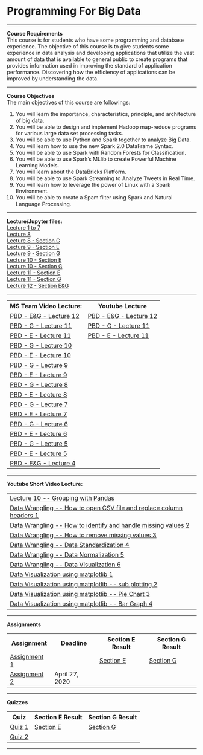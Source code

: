 <h1> Programming For Big Data </h1><hr>
<b>Course Requirements</b><br>
This course is for students who have some programming and database experience. The objective of this course is to give students some experience in data analysis and developing applications that utilize the vast amount of data that is available to general public to create programs that provides information used in improving the standard of application performance. Discovering how the efficiency of applications can be improved by understanding the data.<br>
<hr>
<b>Course Objectives	</b><br>
The main objectives of this course are followings:
<ol>
  <li> You will learn the importance, characteristics, principle, and architecture of big data.
  <li> You will be able to design and implement Hadoop map-reduce programs for various large data set processing tasks.
  <li> You will be able to use Python and Spark together to analyze Big Data. 
  <li> You will learn how to use the new Spark 2.0 DataFrame Syntax. 
  <li> You will be able to use Spark with Random Forests for Classification.
  <li> You will be able to use Spark’s MLlib to create Powerful Machine Learning Models.
  <li> You will learn about the DataBricks Platform.
  <li> You will be able to use Spark Streaming to Analyze Tweets in Real Time.
  <li> You will learn how to leverage the power of Linux with a Spark Environment.
  <li> You will be able to create a Spam filter using Spark and Natural Language Processing.
 </ol>
 <hr>
 <b>Lecture/Jupyter files:	</b><br>
<a href="https://github.com/SaeedIqbal/Programming-For-Big-Data/blob/master/Untitled2.ipynb">Lecture 1 to 7</a><br>
<a href="https://github.com/SaeedIqbal/Programming-For-Big-Data/blob/master/Lecture8.ipynb">Lecture 8</a><br>
<a href="https://github.com/SaeedIqbal/Programming-For-Big-Data/blob/master/Lecture8G.ipynb">Lecture 8 - Section G</a><br>
<a href="https://github.com/SaeedIqbal/Programming-For-Big-Data/blob/master/Lecture%209%20-%20E.ipynb">Lecture 9 - Section E</a><br>
<a href="https://github.com/SaeedIqbal/Programming-For-Big-Data/blob/master/Lecture%209%20-%20G.ipynb">Lecture 9 - Section G</a><br>
<a href="https://github.com/SaeedIqbal/Programming-For-Big-Data/blob/master/Lecture%2010%20-%20E.ipynb">Lecture 10 - Section E</a><br>
<a href="https://github.com/SaeedIqbal/Programming-For-Big-Data/blob/master/Lecture%2010%20-%20G.ipynb">Lecture 10 - Section G</a><br>
<a href="https://github.com/SaeedIqbal/Programming-For-Big-Data/blob/master/DataWranglingwithPre-processingSectionE.ipynb">Lecture 11 - Section E</a><br>
<a href="https://github.com/SaeedIqbal/Programming-For-Big-Data/blob/master/DataWranglingwithPre-processingSectionG.ipynb">Lecture 11 - Section G</a><br>
<a href="https://github.com/SaeedIqbal/Programming-For-Big-Data/blob/master/DataStandardization-PBDSection-E%26G-Lect12.ipynb">Lecture 12 - Section E&G</a><br>
<hr>
<table><tr><th>MS Team Video Lecture:</th> <th>Youtube Lecture</th> </tr>
<tr><td><a href="https://web.microsoftstream.com/video/399862d4-bcd2-483e-ba23-92d0ccb1eb17">PBD - E&G - Lecture 12</a></td> <td><a href="https://youtu.be/UEjBiFo3RpQ">PBD - E&G - Lecture 12</a></td></tr>
<tr><td><a href="https://web.microsoftstream.com/video/b7d41971-c9ff-48ac-821f-56e250ba6b1b">PBD - G - Lecture 11</a></td> <td><a href="https://youtu.be/hDn5VH8QVjg">PBD - G - Lecture 11</a></td></tr>
<tr><td><a href="https://web.microsoftstream.com/video/92f40d42-19cb-4d1f-8d80-cc0efb46a5a9">PBD - E - Lecture 11</a></td> <td><a href="https://youtu.be/5c75AAgmBT4">PBD - E - Lecture 11</a></td></tr>
<tr><td><a href="https://web.microsoftstream.com/video/26bda017-57a0-490e-ba6c-3227f3e56d19">PBD - G - Lecture 10</a></td> <td></td></tr>
<tr><td><a href="https://web.microsoftstream.com/video/dd173ef3-fd2e-401a-bba3-7e31be7f72f6">PBD - E - Lecture 10</a></td> <td></td></tr>
<tr><td><a href="https://web.microsoftstream.com/video/bb94d124-0248-4cd4-8a41-35b6dc3ab168">PBD - G - Lecture 9</a></td><td></td></tr>
<tr><td><a href="https://web.microsoftstream.com/video/04068623-618c-45d9-b4c4-e27060e2f992">PBD - E - Lecture 9</a></td><td></td></tr>
<tr><td><a href="https://web.microsoftstream.com/video/55767671-6b58-47b5-8dff-fdbc725caef0">PBD - G - Lecture 8</a></td><td></td></tr>
<tr><td><a href="https://web.microsoftstream.com/video/1307d0e0-1e9e-4adc-8133-bdd0c1dafdc5">PBD - E - Lecture 8</a></td><td></td></tr>
<tr><td><a href="https://web.microsoftstream.com/video/d14f736c-2aac-4ed8-8e56-0fec065d2946">PBD - G - Lecture 7</a></td><td></td></tr>
<tr><td><a href="https://web.microsoftstream.com/video/233506d9-a681-42e3-b044-3320ff9efd43">PBD - E - Lecture 7</a></td><td></td></tr>
<tr><td><a href="https://web.microsoftstream.com/video/05b2921a-25e6-4d5e-8cbc-2228441eac0d">PBD - G - Lecture 6</a></td><td></td></tr>
<tr><td><a href="https://web.microsoftstream.com/video/2789743b-0e43-4287-94f7-b0a92bb7ffb7">PBD - E - Lecture 6</a></td><td></td></tr>
<tr><td><a href="https://web.microsoftstream.com/video/3e05625c-c697-405b-9ed8-a6e90f46aa6d">PBD - G - Lecture 5</a></td><td></td></tr>
<tr><td><a href="https://web.microsoftstream.com/video/ba6f1c86-08d5-4f2f-a676-53d49d0a0378">PBD - E - Lecture 5</a></td><td></td></tr>
<tr><td><a href="https://web.microsoftstream.com/video/30407b3d-b432-42a4-8e8b-ac84c9662444">PBD - E&G - Lecture 4</a></td><td></td></tr>
</table>
<hr>
<b>Youtube Short Video Lecture:</b>	
<table>
 <tr><td><a href="https://youtu.be/FYbPyxtUOMI">Lecture 10 -- Grouping with Pandas</a></td></tr>
 <tr><td><a href="https://youtu.be/js18LScKJHc">Data Wrangling -- How to open CSV file and replace column headers 1</a></td></tr>
 <tr><td><a href="https://youtu.be/r47CzCnJpUE">Data Wrangling -- How to identify and handle missing values 2</a></td></tr>
 <tr><td><a href="https://youtu.be/8veRd_djZhs">Data Wrangling -- How to remove missing values 3</a></td></tr>
 <tr><td><a href="https://youtu.be/ekVJHVII_2c">Data Wrangling -- Data Standardization 4</a></td></tr>
 <tr><td><a href="https://youtu.be/ZdkZtJ9U3a8">Data Wrangling -- Data Normalization 5</a></td></tr>
 <tr><td><a href="https://youtu.be/dghyfxZihik">Data Wrangling -- Data Visualization 6</a></td></tr>
 <tr><td><a href="https://youtu.be/w3Gnt2CpvOc">Data Visualization using matplotlib 1</a></td></tr>
 <tr><td><a href="https://youtu.be/vNtgh0vwIng">Data Visualization using matplotlib -- sub plotting 2</a></td></tr> 
 <tr><td><a href="https://youtu.be/mddytSoTiXQ">Data Visualization using matplotlib -- Pie Chart 3</a></td></tr>
 <tr><td><a href="https://youtu.be/08u8ukdN4OM">Data Visualization using matplotlib -- Bar Graph 4</a></td></tr>
</table> 
<hr>
<b>Assignments	</b><br>
<table>
<tr><th>Assignment</th><th>Deadline</th><th>Section E Result</th><th>Section G Result</th></tr>
<tr><td><a href="https://github.com/SaeedIqbal/Programming-For-Big-Data/blob/master/A1.pdf">Assignment 1</a></td><td></td><td><a href="https://github.com/SaeedIqbal/Programming-For-Big-Data/blob/master/SectionEResult.xlsx">Section E</a></td><td><a href="https://github.com/SaeedIqbal/Programming-For-Big-Data/blob/master/SectionGResult.xlsx">Section G</a></td></tr>
<tr><td><a href="https://github.com/SaeedIqbal/Programming-For-Big-Data/blob/master/A2.pdf">Assignment 2</a></td><td>April 27, 2020</td><td></td><td></td></tr>
</table>
<hr>
 <b>Quizzes	</b><br>
<table>
<tr><th>Quiz</th><th>Section E Result</th><th>Section G Result</th></tr>
<tr><td><a href="https://github.com/SaeedIqbal/Programming-For-Big-Data/blob/master/Q1.pdf">Quiz 1</a></td><td><a href="https://github.com/SaeedIqbal/Programming-For-Big-Data/blob/master/SectionEResult.xlsx">Section E</a></td><td><a href="https://github.com/SaeedIqbal/Programming-For-Big-Data/blob/master/SectionGResult.xlsx">Section G</a></td></tr>
<tr><td><a href="https://github.com/SaeedIqbal/Programming-For-Big-Data/blob/master/Q2.pdf">Quiz 2</a></td><td></td><td></td></tr>
</table>
<hr>
